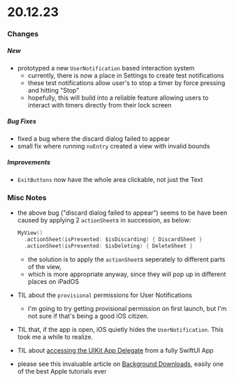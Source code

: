 # 20.12.23



### Changes

##### New

- prototyped a new `UserNotification` based interaction system
  - currently, there is now a place in Settings to create test notifications
  - these test notifications allow user's to stop a timer by force pressing and hitting "Stop"
  - hopefully, this will build into a reliable feature allowing users to interact with timers directly from their lock screen



##### Bug Fixes

- fixed a bug where the discard dialog failed to appear
- small fix where running `noEntry` created a view with invalid bounds



##### Improvements

- `ExitButtons` now have the whole area clickable, not just the Text



### Misc Notes

- the above bug ("discard dialog failed to appear") seems to be have been caused by applying 2 `actionSheet`s in succession, as below:

  ```swift
  MyView()
  	.actionSheet(isPresented: $isDiscarding) { DiscardSheet }
  	.actionSheet(isPresented: $isDeleting) { DeleteSheet }
  ```

  - the solution is to apply the `actionSheet`s seperately to different parts of the view,
  - which is more appropriate anyway, since they will pop up in different places on iPadOS

- TIL about the `provisional` permissions for User Notifications
  - I'm going to try getting provisional permission on first launch, but I'm not sure if that's being a good iOS citizen.
- TIL that, if the app is open, iOS quietly hides the `UserNotification`. This took me a while to realize.

- TIL about [accessing the UIKit App Delegate](https://www.hackingwithswift.com/quick-start/swiftui/what-is-the-uiapplicationdelegateadaptor-property-wrapper) from a fully SwiftUI App
- please see this invaluable article on [Background Downloads](https://developer.apple.com/documentation/foundation/url_loading_system/downloading_files_in_the_background), easily one of the best Apple tutorials ever
